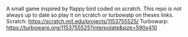 A small game inspired by flappy bird coded on scratch.
This repo is not always up to date so play it on scratch or turbowatp on theses links.
Scratch: https://scratch.mit.edu/projects/1153755525/
Turbowarp: https://turbowarp.org/1153755525?interpolate&size=590x410
